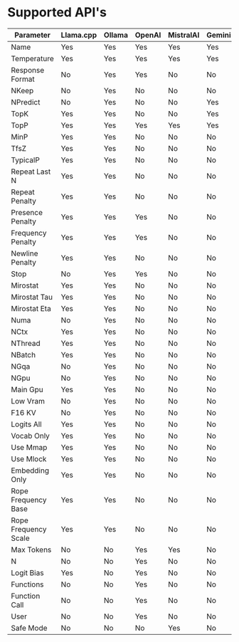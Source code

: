 # Supported API's

|        Parameter        | Llama.cpp | Ollama | OpenAI | MistralAI | Gemini |
| ----------------------- | --------- | ------ | ------ | --------- | ------ |
| Name                    | Yes       | Yes    | Yes    | Yes       | Yes    |
| Temperature             | Yes       | Yes    | Yes    | Yes       | Yes    |
| Response Format         | No        | Yes    | Yes    | No        | No     |
| NKeep                   | No        | Yes    | No     | No        | No     |
| NPredict                | No        | Yes    | No     | No        | Yes    |
| TopK                    | Yes       | Yes    | No     | No        | Yes    |
| TopP                    | Yes       | Yes    | Yes    | Yes       | Yes    |
| MinP                    | Yes       | Yes    | No     | No        | No     |
| TfsZ                    | Yes       | Yes    | No     | No        | No     |
| TypicalP                | Yes       | Yes    | No     | No        | No     |
| Repeat Last N           | Yes       | Yes    | No     | No        | No     |
| Repeat Penalty          | Yes       | Yes    | No     | No        | No     |
| Presence Penalty        | Yes       | Yes    | Yes    | No        | No     |
| Frequency Penalty       | Yes       | Yes    | Yes    | No        | No     |
| Newline Penalty         | Yes       | Yes    | No     | No        | No     |
| Stop                    | No        | Yes    | Yes    | No        | No     |
| Mirostat                | Yes       | Yes    | No     | No        | No     |
| Mirostat Tau            | Yes       | Yes    | No     | No        | No     |
| Mirostat Eta            | Yes       | Yes    | No     | No        | No     |
| Numa                    | No        | Yes    | No     | No        | No     |
| NCtx                    | Yes       | Yes    | No     | No        | No     |
| NThread                 | Yes       | Yes    | No     | No        | No     |
| NBatch                  | Yes       | Yes    | No     | No        | No     |
| NGqa                    | No        | Yes    | No     | No        | No     |
| NGpu                    | No        | Yes    | No     | No        | No     |
| Main Gpu                | Yes       | Yes    | No     | No        | No     |
| Low Vram                | No        | Yes    | No     | No        | No     |
| F16 KV                  | No        | Yes    | No     | No        | No     |
| Logits All              | Yes       | Yes    | No     | No        | No     |
| Vocab Only              | Yes       | Yes    | No     | No        | No     |
| Use Mmap                | Yes       | Yes    | No     | No        | No     |
| Use Mlock               | Yes       | Yes    | No     | No        | No     |
| Embedding Only          | Yes       | Yes    | No     | No        | No     |
| Rope Frequency Base     | Yes       | Yes    | No     | No        | No     |
| Rope Frequency Scale    | Yes       | Yes    | No     | No        | No     |
| Max Tokens              | No        | No     | Yes    | Yes       | No     |
| N                       | No        | No     | Yes    | No        | No     |
| Logit Bias              | Yes       | No     | Yes    | No        | No     |
| Functions               | No        | No     | Yes    | No        | No     |
| Function Call           | No        | No     | Yes    | No        | No     |
| User                    | No        | No     | Yes    | No        | No     |
| Safe Mode               | No        | No     | No     | Yes       | No     |
